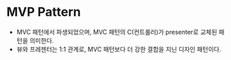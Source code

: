 # MVP Pattern
- MVC 패턴에서 파생되었으며, MVC 패턴의 C(컨트롤러)가 presenter로 교체된 패턴을 의미한다.
- 뷰와 프레젠터는 1:1 관계로, MVC 패턴보다 더 강한 결합을 지닌 디자인 패턴이다.

